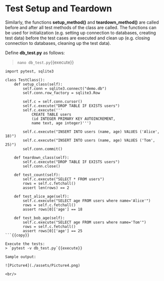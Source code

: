 # Test Setup and Teardown

Similarly, the functions **setup_method()** and **teardown_method()** are called before and after all test methods of the class are called. The functions can be used for initialization (e.g. setting up connection to databases, creating test data) before the test cases are executed and clean up (e.g. closing connection to databases, cleaning up the test data).

Define **db_test.py** as follows:
> `nano db_test.py`{{execute}}

```
import pytest, sqlite3

class TestClass():
    def setup_class(self):
        self.conn = sqlite3.connect("demo.db")
        self.conn.row_factory = sqlite3.Row
        
        self.c = self.conn.cursor()
        self.c.execute("DROP TABLE IF EXISTS users")
        self.c.execute('''
            CREATE TABLE users
            (id INTEGER PRIMARY KEY AUTOINCREMENT, 
            name text, age integer)''')
        
        self.c.execute("INSERT INTO users (name, age) VALUES ('Alice', 18)")
        self.c.execute("INSERT INTO users (name, age) VALUES ('Tom', 25)")
        self.conn.commit()
        
    def teardown_class(self):
        self.c.execute("DROP TABLE IF EXISTS users")
        self.conn.close()

    def test_count(self): 
        self.c.execute("SELECT * FROM users")
        rows = self.c.fetchall()
        assert len(rows) == 2
        
    def test_alice_age(self): 
        self.c.execute("SELECT age FROM users where name='Alice'")
        rows = self.c.fetchall()
        assert rows[0]['age'] == 18 
        
    def test_bob_age(self): 
        self.c.execute("SELECT age FROM users where name='Tom'")
        rows = self.c.fetchall()
        assert rows[0]['age'] == 25
```{{copy}}

Execute the tests:
> `pytest -v db_test.py`{{execute}}

Sample output:

![Picture4](./assets/Picture4.png)

<br/>